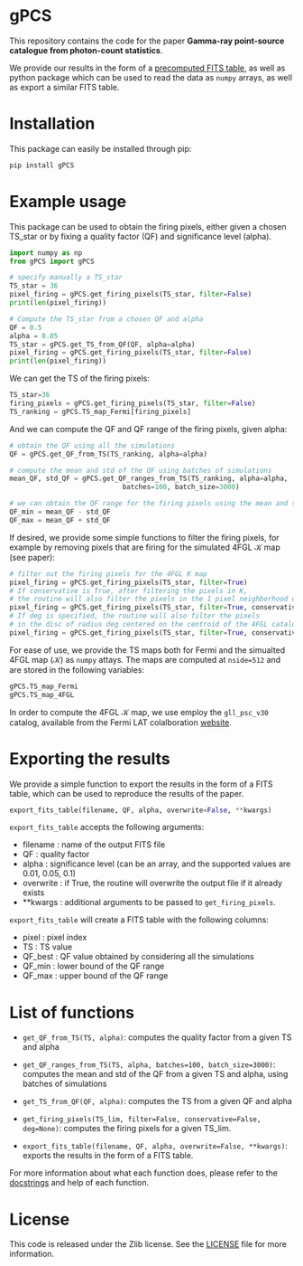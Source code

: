 # gPCS
This repository contains the code for the paper **Gamma-ray point-source catalogue from photon-count statistics**. 

We provide our results in the form of a [precomputed FITS table](examples/firing_pixels.fits), as well as python package which can be used to read the data as `numpy` arrays, as well as export a similar FITS table. 

# Installation
This package can easily be installed through pip:
```python
pip install gPCS
```

# Example usage
This package can be used to obtain the firing pixels, either given a chosen TS_star or by fixing a quality factor (QF) and significance level (alpha). 

```python
import numpy as np
from gPCS import gPCS

# specify manually a TS_star
TS_star = 36
pixel_firing = gPCS.get_firing_pixels(TS_star, filter=False)
print(len(pixel_firing))

# Compute the TS_star from a chosen QF and alpha
QF = 0.5
alpha = 0.05
TS_star = gPCS.get_TS_from_QF(QF, alpha=alpha)
pixel_firing = gPCS.get_firing_pixels(TS_star, filter=False)
print(len(pixel_firing))
```

We can get the TS of the firing pixels:
```python
TS_star=36
firing_pixels = gPCS.get_firing_pixels(TS_star, filter=False) 
TS_ranking = gPCS.TS_map_Fermi[firing_pixels]
```

And we can compute the QF and QF range of the firing pixels, given alpha:
```python
# obtain the QF using all the simulations
QF = gPCS.get_QF_from_TS(TS_ranking, alpha=alpha)

# compute the mean and std of the QF using batches of simulations
mean_QF, std_QF = gPCS.get_QF_ranges_from_TS(TS_ranking, alpha=alpha, 
                            batches=100, batch_size=3000)

# we can obtain the QF range for the firing pixels using the mean and std
QF_min = mean_QF - std_QF
QF_max = mean_QF + std_QF
```

If desired, we provide some simple functions to filter the firing pixels, for example by removing pixels that are firing for the simulated 4FGL $\mathcal{K}$ map (see paper):

```python
# filter out the firing pixels for the 4FGL K map
pixel_firing = gPCS.get_firing_pixels(TS_star, filter=True)
# If conservative is True, after filtering the pixels in K, 
# the routine will also filter the pixels in the 1 pixel neighborhood of the pixels in K.
pixel_firing = gPCS.get_firing_pixels(TS_star, filter=True, conservative=True)
# If deg is specified, the routine will also filter the pixels 
# in the disc of radius deg centered on the centroid of the 4FGL catalog sources.
pixel_firing = gPCS.get_firing_pixels(TS_star, filter=True, conservative=True, deg=0.5)
```

For ease of use, we provide the TS maps both for Fermi and the simualted 4FGL map ($\mathcal{K}$) as `numpy` attays. The maps are computed at `nside=512` and are stored in the following variables:
```python
gPCS.TS_map_Fermi
gPCS.TS_map_4FGL
```

In order to compute the 4FGL $\mathcal{K}$ map, we use employ the `gll_psc_v30` catalog, available from the Fermi LAT colalboration [website](https://fermi.gsfc.nasa.gov/ssc/data/access/lat/12yr_catalog/).

# Exporting the results
We provide a simple function to export the results in the form of a FITS table, which can be used to reproduce the results of the paper. 

```python
export_fits_table(filename, QF, alpha, overwrite=False, **kwargs)
```
`export_fits_table` accepts the following arguments:
- filename : name of the output FITS file
- QF : quality factor
- alpha : significance level (can be an array, and the supported values are 0.01, 0.05, 0.1)
- overwrite : if True, the routine will overwrite the output file if it already exists
- **kwargs : additional arguments to be passed to `get_firing_pixels`.

`export_fits_table` will create a FITS table with the following columns:
- pixel : pixel index
- TS : TS value
- QF_best : QF value obtained by considering all the simulations
- QF_min : lower bound of the QF range
- QF_max : upper bound of the QF range

# List of functions
- `get_QF_from_TS(TS, alpha)`: computes the quality factor from a given TS and alpha

- `get_QF_ranges_from_TS(TS, alpha, batches=100, batch_size=3000)`: computes the mean and std of the QF from a given TS and alpha, using batches of simulations

- `get_TS_from_QF(QF, alpha)`: computes the TS from a given QF and alpha

- `get_firing_pixels(TS_lim, filter=False, conservative=False, deg=None)`: computes the firing pixels for a given TS_lim.

- `export_fits_table(filename, QF, alpha, overwrite=False, **kwargs)`: exports the results in the form of a FITS table.

For more information about what each function does, please refer to the [docstrings](src/gPCS/gPCS.py) and help of each function.

# License
This code is released under the Zlib license. See the [LICENSE](LICENSE) file for more information.
